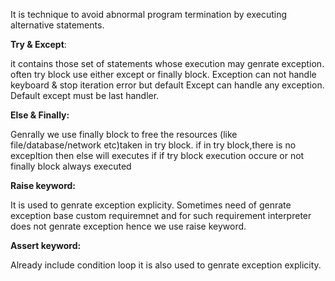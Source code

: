 It is technique to avoid abnormal program termination by executing alternative statements.

**Try & Except**:

it contains those set of statements whose execution may genrate exception.
often try block use either except or finally block.
Exception can not handle keyboard & stop iteration error but default Except can handle any exception.
Default except must be last handler.

**Else & Finally:**

Genrally we use finally block to free the resources (like file/database/network etc)taken in try block.
if in try block,there is no excepltion then else will executes
if if try block execution occure or not finally block always executed


**Raise keyword:**

It is used to genrate exception explicity.
Sometimes need of genrate exception base custom requiremnet and for such requirement interpreter does not genrate exception hence we use raise keyword.

**Assert keyword:**

Already include condition loop
it is also used to genrate exception explicity.
